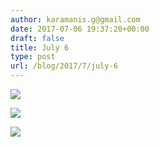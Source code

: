 ```yaml
---
author: karamanis.g@gmail.com
date: 2017-07-06 19:37:20+00:00
draft: false
title: July 6
type: post
url: /blog/2017/7/july-6
---
```




  
   ![](https://images.squarespace-cdn.com/content/v1/4f3f61bae4b063b909445965/1499369779262-RTVP6UYF2EZ06M7C7WIQ/ke17ZwdGBToddI8pDm48kJUlZr2Ql5GtSKWrQpjur5t7gQa3H78H3Y0txjaiv_0fDoOvxcdMmMKkDsyUqMSsMWxHk725yiiHCCLfrh8O1z5QPOohDIaIeljMHgDF5CVlOqpeNLcJ80NK65_fV7S1UfNdxJhjhuaNor070w_QAc94zjGLGXCa1tSmDVMXf8RUVhMJRmnnhuU1v2M8fLFyJw/IMG_1590.jpg?format=original)

  

  
   ![](https://images.squarespace-cdn.com/content/v1/4f3f61bae4b063b909445965/1499369781584-71AA0HV43BGW4ICYSQIA/ke17ZwdGBToddI8pDm48kJUlZr2Ql5GtSKWrQpjur5t7gQa3H78H3Y0txjaiv_0fDoOvxcdMmMKkDsyUqMSsMWxHk725yiiHCCLfrh8O1z5QPOohDIaIeljMHgDF5CVlOqpeNLcJ80NK65_fV7S1UfNdxJhjhuaNor070w_QAc94zjGLGXCa1tSmDVMXf8RUVhMJRmnnhuU1v2M8fLFyJw/IMG_1592.jpg?format=original)

  

  
   ![](https://images.squarespace-cdn.com/content/v1/4f3f61bae4b063b909445965/1499369783516-E4OLTP2IKXDZEEIAPN1W/ke17ZwdGBToddI8pDm48kJUlZr2Ql5GtSKWrQpjur5t7gQa3H78H3Y0txjaiv_0fDoOvxcdMmMKkDsyUqMSsMWxHk725yiiHCCLfrh8O1z5QPOohDIaIeljMHgDF5CVlOqpeNLcJ80NK65_fV7S1UfNdxJhjhuaNor070w_QAc94zjGLGXCa1tSmDVMXf8RUVhMJRmnnhuU1v2M8fLFyJw/IMG_1595.jpg?format=original)

  


